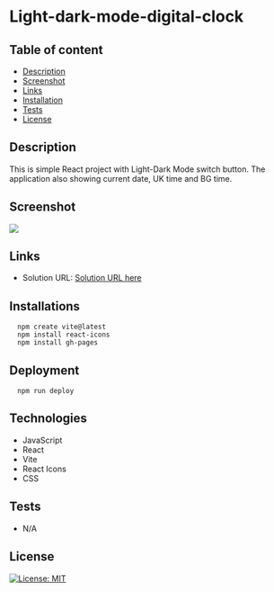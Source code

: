# Light-dark-mode-digital-clock


## Table of content
  - [Description](#description) 
  - [Screenshot](#screenshot) 
  - [Links](#links)
  - [Installation](#installation)
  - [Tests](#tests)
  - [License](#license)

  
## Description
  This is simple React project with Light-Dark Mode switch button. The application also showing current date, UK time and BG time.  

## Screenshot
 
![](./public/images/screenshot.jpg)


## Links

- Solution URL: [Solution URL here](https://github.com/KodeIva/Light-dark-mode-digital-clock)



## Installations
  ```
    npm create vite@latest
    npm install react-icons
    npm install gh-pages 
  ```

## Deployment
  ```
    npm run deploy

  ```


## Technologies 
 - JavaScript
 - React
 - Vite
 - React Icons
 - CSS


## Tests  
 - N/A
 

## License
  [![License: MIT](https://img.shields.io/badge/License-MIT-yellow.svg)](https://opensource.org/licenses/MIT) 